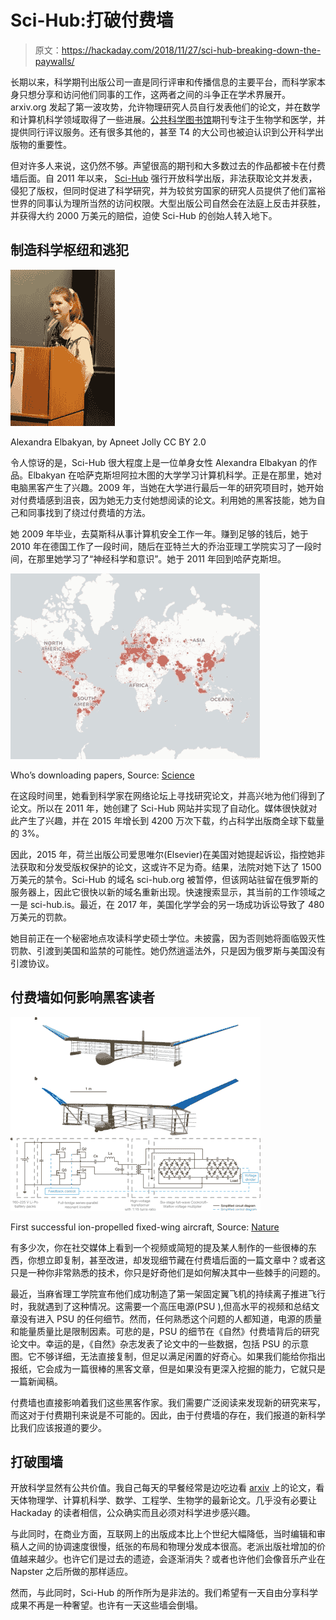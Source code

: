 # Sci-Hub:打破付费墙

> 原文：<https://hackaday.com/2018/11/27/sci-hub-breaking-down-the-paywalls/>

长期以来，科学期刊出版公司一直是同行评审和传播信息的主要平台，而科学家本身只想分享和访问他们同事的工作，这两者之间的斗争正在学术界展开。arxiv.org 发起了第一波攻势，允许物理研究人员自行发表他们的论文，并在数学和计算机科学领域取得了一些进展。[公共科学图书馆](https://www.plos.org/)期刊专注于生物学和医学，并提供同行评议服务。还有很多其他的，甚至 T4 的大公司也被迫认识到公开科学出版物的重要性。

但对许多人来说，这仍然不够。声望很高的期刊和大多数过去的作品都被卡在付费墙后面。自 2011 年以来， [Sci-Hub](http://sci-hub.tw/) 强行开放科学出版，非法获取论文并发表，侵犯了版权，但同时促进了科学研究，并为较贫穷国家的研究人员提供了他们富裕世界的同事认为理所当然的访问权限。大型出版公司自然会在法庭上反击并获胜，并获得大约 2000 万美元的赔偿，迫使 Sci-Hub 的创始人转入地下。

## 制造科学枢纽和逃犯

![Alexandra Elbakyan](img/e9a51b9797c432d14c19acc5dbf4c275.png)

Alexandra Elbakyan, by Apneet Jolly CC BY 2.0

令人惊讶的是，Sci-Hub 很大程度上是一位单身女性 Alexandra Elbakyan 的作品。Elbakyan 在哈萨克斯坦阿拉木图的大学学习计算机科学。正是在那里，她对电脑黑客产生了兴趣。2009 年，当她在大学进行最后一年的研究项目时，她开始对付费墙感到沮丧，因为她无力支付她想阅读的论文。利用她的黑客技能，她为自己和同事找到了绕过付费墙的方法。

她 2009 年毕业，去莫斯科从事计算机安全工作一年。赚到足够的钱后，她于 2010 年在德国工作了一段时间，随后在亚特兰大的乔治亚理工学院实习了一段时间，在那里她学习了“神经科学和意识”。她于 2011 年回到哈萨克斯坦。

[![Who's downloading papers from Sci-Hub](img/dbf9e8e0bd3f7894a0096aaf3a007d03.png)](https://hackaday.com/wp-content/uploads/2018/11/whos-downloading-papers.jpg)

Who’s downloading papers, Source: [Science](https://www.sciencemag.org/news/2016/04/whos-downloading-pirated-papers-everyone)

在这段时间里，她看到科学家在网络论坛上寻找研究论文，并高兴地为他们得到了论文。所以在 2011 年，她创建了 Sci-Hub 网站并实现了自动化。媒体很快就对此产生了兴趣，并在 2015 年增长到 4200 万次下载，约占科学出版商全球下载量的 3%。

因此，2015 年，荷兰出版公司爱思唯尔(Elsevier)在美国对她提起诉讼，指控她非法获取和分发受版权保护的论文，这或许不足为奇。结果，法院对她下达了 1500 万美元的禁令。Sci-Hub 的域名 sci-hub.org 被暂停，但该网站驻留在俄罗斯的服务器上，因此它很快以新的域名重新出现。快速搜索显示，其当前的工作领域之一是 sci-hub.is。最近，在 2017 年，美国化学学会的另一场成功诉讼导致了 480 万美元的罚款。

她目前正在一个秘密地点攻读科学史硕士学位。未披露，因为否则她将面临毁灭性罚款、引渡到美国和监禁的可能性。她仍然逍遥法外，只是因为俄罗斯与美国没有引渡协议。

## 付费墙如何影响黑客读者

[![First successful ion-propelled fixed-wing aircraft](img/838562ea4131758bc7f9ecfcd6d31509.png)](https://hackaday.com/wp-content/uploads/2018/11/first-successful-ion-propelled-fixed-wing-aircraft_fig1.png)

First successful ion-propelled fixed-wing aircraft, Source: [Nature](https://www.nature.com/articles/s41586-018-0707-9)

有多少次，你在社交媒体上看到一个视频或简短的提及某人制作的一些很棒的东西，你想立即复制，甚至改进，却发现细节藏在付费墙后面的一篇文章中？或者这只是一种你非常熟悉的技术，你只是好奇他们是如何解决其中一些棘手的问题的。

最近，当麻省理工学院宣布他们成功制造了第一架固定翼飞机的持续离子推进飞行时，我就遇到了这种情况。这需要一个高压电源(PSU ),但高水平的视频和总结文章没有进入 PSU 的任何细节。然而，任何熟悉这个问题的人都知道，电源的质量和能量质量比是限制因素。可悲的是，PSU 的细节在《自然》付费墙背后的研究论文中。幸运的是，《自然》杂志发表了论文中的一些数据，包括 PSU 的示意图。它不够详细，无法直接复制，但足以满足闲置的好奇心。如果我们能给你指出报纸，它会成为一篇很棒的黑客文章，但是如果没有更深入挖掘的能力，它就只是一篇新闻稿。

付费墙也直接影响着我们这些黑客作家。我们需要广泛阅读来发现新的研究来写，而这对于付费期刊来说是不可能的。因此，由于付费墙的存在，我们报道的新科学比我们应该报道的要少。

## 打破围墙

开放科学显然有公共价值。我自己每天的早餐经常是边吃边看 [arxiv](https://arxiv.org/) 上的论文，看天体物理学、计算机科学、数学、工程学、生物学的最新论文。几乎没有必要让 Hackaday 的读者相信，公众确实而且必须对科学进步感兴趣。

与此同时，在商业方面，互联网上的出版成本比上个世纪大幅降低，当时编辑和审稿人之间的协调速度很慢，纸张的布局和物理分发成本很高。老派出版社增加的价值越来越少。也许它们是过去的遗迹，会逐渐消失？或者也许他们会像音乐产业在 Napster 之后所做的那样适应。

然而，与此同时，Sci-Hub 的所作所为是非法的。我们希望有一天自由分享科学成果不再是一种奢望。也许有一天这些墙会倒塌。
